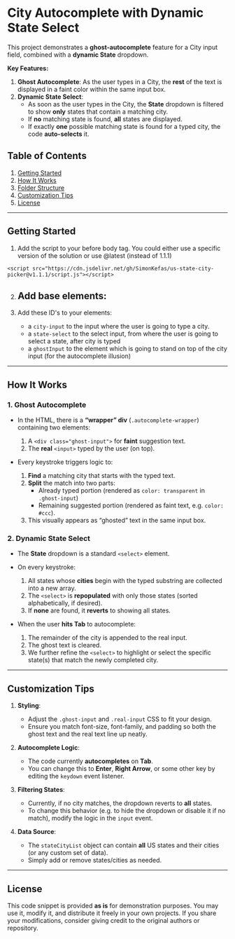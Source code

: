 # City Autocomplete with Dynamic State Select

This project demonstrates a **ghost-autocomplete** feature for a City input field, combined with a **dynamic State** dropdown. 

**Key Features:**
1. **Ghost Autocomplete**: As the user types in a City, the **rest** of the text is displayed in a faint color within the same input box.
2. **Dynamic State Select**:
   - As soon as the user types in the City, the **State** dropdown is filtered to show **only** states that contain a matching city.
   - If **no** matching state is found, **all** states are displayed.
   - If exactly **one** possible matching state is found for a typed city, the code **auto-selects** it.

## Table of Contents

1. [Getting Started](#getting-started)
2. [How It Works](#how-it-works)
3. [Folder Structure](#folder-structure)
4. [Customization Tips](#customization-tips)
5. [License](#license)

---

## Getting Started

1. Add the script to your before body tag. You could either use a specific version of the solution or use @latest (instead of 1.1.1)

```
<script src="https://cdn.jsdelivr.net/gh/SimonKefas/us-state-city-picker@v1.1.1/script.js"></script>
```

2. Add base elements:
   - 

3. Add these ID's to your elements:
   - a `city-input` to the input where the user is going to type a city.
   - a `state-select` to the select input, from where the user is going to select a state, after city is typed
   - a `ghostInput` to the element which is going to stand on top of the city input (for the autocomplete illusion)

---

## How It Works

### 1. Ghost Autocomplete

- In the HTML, there is a **“wrapper” div** (`.autocomplete-wrapper`) containing two elements:
  1. A `<div class="ghost-input">` for **faint** suggestion text.
  2. The **real** `<input>` typed by the user (on top).

- Every keystroke triggers logic to:
  1. **Find** a matching city that starts with the typed text.
  2. **Split** the match into two parts:
     - Already typed portion (rendered as `color: transparent` in `.ghost-input`)
     - Remaining suggested portion (rendered as faint text, e.g. `color: #ccc`).
  3. This visually appears as “ghosted” text in the same input box.

### 2. Dynamic State Select

- The **State** dropdown is a standard `<select>` element.
- On every keystroke:
  1. All states whose **cities** begin with the typed substring are collected into a new array.
  2. The `<select>` is **repopulated** with only those states (sorted alphabetically, if desired).
  3. If **none** are found, it **reverts** to showing all states.

- When the user **hits Tab** to autocomplete:
  1. The remainder of the city is appended to the real input.
  2. The ghost text is cleared.
  3. We further refine the `<select>` to highlight or select the specific state(s) that match the newly completed city.

---

## Customization Tips

1. **Styling**:
   - Adjust the `.ghost-input` and `.real-input` CSS to fit your design.  
   - Ensure you match font-size, font-family, and padding so both the ghost text and the real text line up neatly.

2. **Autocomplete Logic**:
   - The code currently **autocompletes** on **Tab**.  
   - You can change this to **Enter**, **Right Arrow**, or some other key by editing the `keydown` event listener.

3. **Filtering States**:
   - Currently, if no city matches, the dropdown reverts to **all** states.  
   - To change this behavior (e.g. to hide the dropdown or disable it if no match), modify the logic in the `input` event.

4. **Data Source**:
   - The `stateCityList` object can contain **all** US states and their cities (or any custom set of data).  
   - Simply add or remove states/cities as needed.

---

## License

This code snippet is provided **as is** for demonstration purposes. You may use it, modify it, and distribute it freely in your own projects. If you share your modifications, consider giving credit to the original authors or repository. 